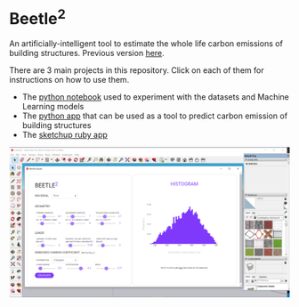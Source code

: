 # Beetle<sup>2</sup>
An artificially-intelligent tool to estimate the whole life carbon emissions of building structures. Previous version [here](https://www.food4rhino.com/app/beetle2).

There are 3 main projects in this repository. Click on each of them for instructions on how to use them.
- The [python notebook](https://github.com/marialuquea/Beetle2/tree/main/Python%20Notebook) used to experiment with the datasets and Machine Learning models
- The [python app](https://github.com/marialuquea/Beetle2/tree/main/Python%20Standalone) that can be used as a tool to predict carbon emission of building structures
- The [sketchup ruby app](https://github.com/marialuquea/Beetle2/tree/main/Sketchup%20plugin%20Beetle)

![Screenshot](Sketchup%20plugin%20Beetle/screenshots/main.PNG)
